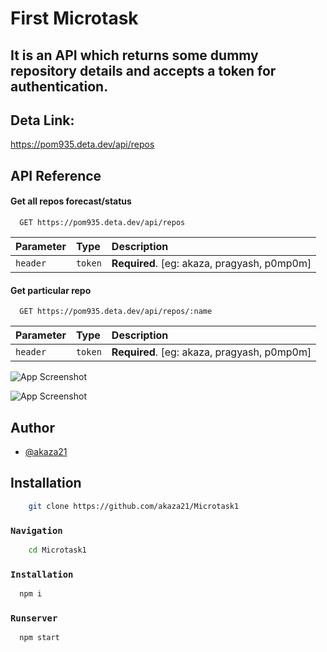 


# First Microtask
## It is an API which returns some dummy repository details and accepts a token for authentication.


## Deta Link:
https://pom935.deta.dev/api/repos


## API Reference

#### Get all repos forecast/status

```http
  GET https://pom935.deta.dev/api/repos
```

| Parameter | Type     | Description                |
| :-------- | :------- | :------------------------- |
| `header` | `token` | **Required**. [eg: akaza, pragyash, p0mp0m]|

#### Get particular repo

```http
  GET https://pom935.deta.dev/api/repos/:name
```

| Parameter | Type     | Description                |
| :-------- | :------- | :------------------------- |
| `header` | `token` | **Required**. [eg: akaza, pragyash, p0mp0m]|







![App Screenshot](https://i.imgur.com/jefBxP9.png)

![App Screenshot](https://i.imgur.com/Hx1IMYD.png)
## Author

- [@akaza21](https://www.github.com/akaza21)


## Installation

```bash
    git clone https://github.com/akaza21/Microtask1

```
### `Navigation`
```bash
    cd Microtask1
```
### `Installation`



```bash
  npm i
```



### `Runserver`

```bash
  npm start
```






